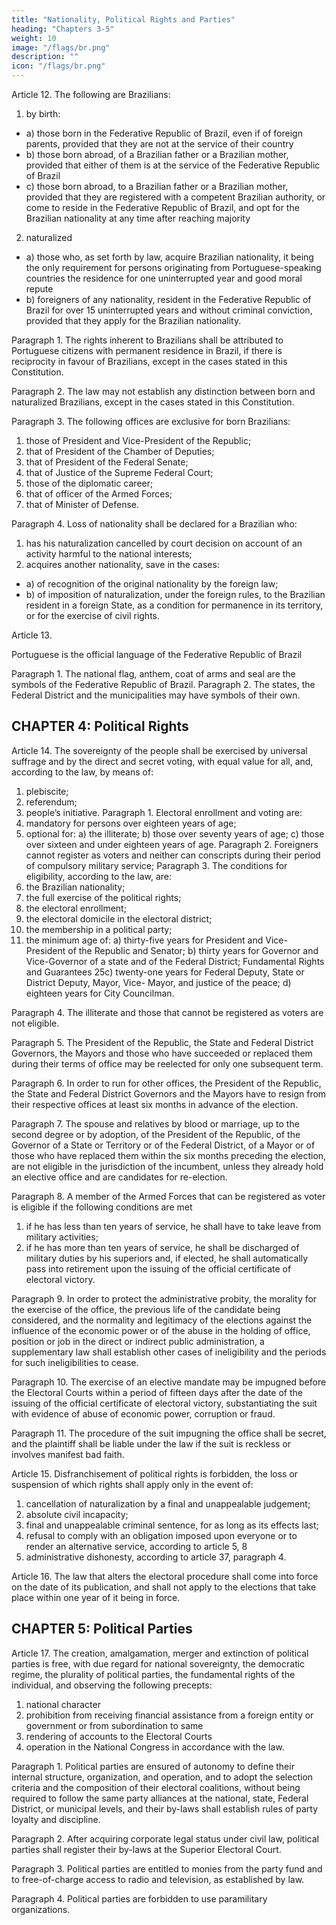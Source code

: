 ```yaml
---
title: "Nationality, Political Rights and Parties"
heading: "Chapters 3-5"
weight: 10
image: "/flags/br.png"
description: ""
icon: "/flags/br.png"
---
```



Article 12. The following are Brazilians: 

1. by birth:
- a) those born in the Federative Republic of Brazil, even if of foreign parents, provided that they are not at the service of their country
- b) those born abroad, of a Brazilian father or a Brazilian mother, provided that either of them is at the service of the Federative Republic of Brazil
- c) those born abroad, to a Brazilian father or a Brazilian mother, provided that they are registered with a competent Brazilian authority, or come to reside in the Federative Republic of Brazil, and opt for the Brazilian nationality at any time after reaching majority
2.  naturalized
- a) those who, as set forth by law, acquire Brazilian nationality, it being the only requirement for persons originating from Portuguese-speaking countries the residence for one uninterrupted year and good moral repute
- b) foreigners of any nationality, resident in the Federative Republic of Brazil for over 15 uninterrupted years and without criminal conviction, provided that they apply for the Brazilian nationality.

Paragraph 1. The rights inherent to Brazilians shall be attributed to Portuguese citizens with permanent residence in Brazil, if there is reciprocity in favour of Brazilians, except in the cases stated in this Constitution.

Paragraph 2. The law may not establish any distinction between born and naturalized Brazilians, except in the cases stated in this Constitution.

Paragraph 3. The following offices are exclusive for born Brazilians:
1. those of President and Vice-President of the Republic;
2.  that of President of the Chamber of Deputies;
3.   that of President of the Federal Senate;
4. that of Justice of the Supreme Federal Court;
5. those of the diplomatic career;
6.  that of officer of the Armed Forces;
7.   that of Minister of Defense.

Paragraph 4. Loss of nationality shall be declared for a Brazilian who:
1. has his naturalization cancelled by court decision on account of an activity
harmful to the national interests;
2.  acquires another nationality, save in the cases:
- a) of recognition of the original nationality by the foreign law;
- b) of imposition of naturalization, under the foreign rules, to the Brazilian resident in a foreign State, as a condition for permanence in its territory, or for the exercise of civil rights.

Article 13.

Portuguese is the official language of the Federative Republic of Brazil

Paragraph 1. The national flag, anthem, coat of arms and seal are the symbols of
the Federative Republic of Brazil.
Paragraph 2. The states, the Federal District and the municipalities may have
symbols of their own.


## CHAPTER 4: Political Rights

Article 14.  The sovereignty of the people shall be exercised by universal suffrage
and by the direct and secret voting, with equal value for all, and, according to the law,
by means of:

1. plebiscite;
2.  referendum;
3.   people’s initiative.
Paragraph 1. Electoral enrollment and voting are:
1. mandatory for persons over eighteen years of age;
2.  optional for:
a) the illiterate;
b) those over seventy years of age;
c) those over sixteen and under eighteen years of age.
Paragraph 2. Foreigners cannot register as voters and neither can conscripts during
their period of compulsory military service;
Paragraph 3. The conditions for eligibility, according to the law, are:
1. the Brazilian nationality;
2.  the full exercise of the political rights;
3.   the electoral enrollment;
4. the electoral domicile in the electoral district;
5. the membership in a political party;
6.  the minimum age of:
a) thirty-five years for President and Vice-President of the Republic and
Senator;
b) thirty years for Governor and Vice-Governor of a state and of the Federal
District;
Fundamental Rights and Guarantees
25c) twenty-one years for Federal Deputy, State or District Deputy, Mayor, Vice-
Mayor, and justice of the peace;
d) eighteen years for City Councilman.

Paragraph 4. The illiterate and those that cannot be registered as voters are not eligible.

Paragraph 5. The President of the Republic, the State and Federal District Governors, the Mayors and those who have succeeded or replaced them during their terms of office may be reelected for only one subsequent term.

Paragraph 6. In order to run for other offices, the President of the Republic, the State and Federal District Governors and the Mayors have to resign from their respective offices at least six months in advance of the election.

Paragraph 7. The spouse and relatives by blood or marriage, up to the second degree or by adoption, of the President of the Republic, of the Governor of a State or Territory or of the Federal District, of a Mayor or of those who have replaced them within the six months preceding the election, are not eligible in the jurisdiction of the incumbent, unless they already hold an elective office and are candidates for re-election.

Paragraph 8. A member of the Armed Forces that can be registered as voter is eligible if the following conditions are met

1. if he has less than ten years of service, he shall have to take leave from military activities;
2. if he has more than ten years of service, he shall be discharged of military duties by his superiors and, if elected, he shall automatically pass into retirement upon the issuing of the official certificate of electoral victory.

Paragraph 9. In order to protect the administrative probity, the morality for the exercise of the office, the previous life of the candidate being considered, and the normality and legitimacy of the elections against the influence of the economic power or of the abuse in the holding of office, position or job in the direct or indirect public administration, a supplementary law shall establish other cases of ineligibility and the periods for such ineligibilities to cease.

Paragraph 10. The exercise of an elective mandate may be impugned before the Electoral Courts within a period of fifteen days after the date of the issuing of the official certificate of electoral victory, substantiating the suit with evidence of abuse of economic power, corruption or fraud.

Paragraph 11. The procedure of the suit impugning the office shall be secret, and the plaintiff shall be liable under the law if the suit is reckless or involves manifest bad faith.

Article 15.  Disfranchisement of political rights is forbidden, the loss or suspension
of which rights shall apply only in the event of:

1. cancellation of naturalization by a final and unappealable judgement;
2. absolute civil incapacity;
3. final and unappealable criminal sentence, for as long as its effects last;
4. refusal to comply with an obligation imposed upon everyone or to render an alternative service, according to article 5, 8
5. administrative dishonesty, according to article 37, paragraph 4.

Article 16.  The law that alters the electoral procedure shall come into force on the
date of its publication, and shall not apply to the elections that take place within one
year of it being in force.


## CHAPTER 5: Political Parties

Article 17.  The creation, amalgamation, merger and extinction of political parties is
free, with due regard for national sovereignty, the democratic regime, the plurality of
political parties, the fundamental rights of the individual, and observing the following
precepts:
1. national character
2. prohibition from receiving financial assistance from a foreign entity or government or from subordination to same
3. rendering of accounts to the Electoral Courts
4. operation in the National Congress in accordance with the law.
 
Paragraph 1. Political parties are ensured of autonomy to define their internal structure, organization, and operation, and to adopt the selection criteria and the composition of their electoral coalitions, without being required to follow the same party alliances at the national, state, Federal District, or municipal levels, and their by-laws shall establish rules of party loyalty and discipline.

Paragraph 2. After acquiring corporate legal status under civil law, political parties shall register their by-laws at the Superior Electoral Court. 

Paragraph 3. Political parties are entitled to monies from the party fund and to free-of-charge access to radio and television, as established by law.

Paragraph 4. Political parties are forbidden to use paramilitary organizations.


